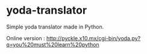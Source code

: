 yoda-translator
===============
Simple yoda translator made in Python.

Online version : http://pyckle.x10.mx/cgi-bin/yoda.py?q=you%20must%20learn%20python
